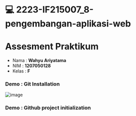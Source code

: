 # :computer: 2223-IF215007_8-pengembangan-aplikasi-web

# Assesment Praktikum
- Nama  : **Wahyu Ariyatama**
- NIM   : **1207050128**
- Kelas : **F**

### Demo : Git Installation
![image](https://user-images.githubusercontent.com/106895141/209944953-5120014b-abf3-4047-9fad-632482412cc0.png)

### Demo : Github project initialization
